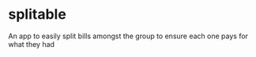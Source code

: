 # splitable
An app to easily split bills amongst the group to ensure each one pays for what they had
